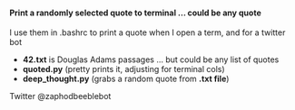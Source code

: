 #### Print a randomly selected quote to terminal ... could be any quote
I use them in .bashrc to print a quote when I open a term, and for a twitter bot

* **42.txt** is Douglas Adams passages ... but could be any list of quotes  
* **quoted.py** (pretty prints it, adjusting for terminal cols)  
* **deep_thought.py** (grabs a random quote from **.txt file**)  

Twitter @zaphodbeeblebot  
